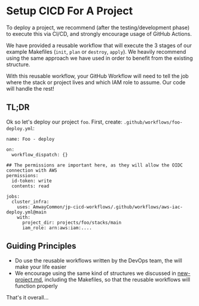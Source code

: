 # Setup CICD For A Project

To deploy a project, we recommend (after the testing/development phase) to execute this via CI/CD, and strongly encourage usage of GitHub Actions.

We have provided a reusable workflow that will execute the 3 stages of our example Makefiles (`init`, `plan` or `destroy`, `apply`). We heavily recommend using the same approach we have used in order to benefit from the existing structure.

With this reusable workflow, your GitHub Workflow will need to tell the job where the stack or project lives and which IAM role to assume. Our code will handle the rest!

## TL;DR

Ok so let's deploy our project `foo`. First, create: `.github/workflows/foo-deploy.yml`:

```
name: Foo - deploy

on:
  workflow_dispatch: {}

## The permissions are important here, as they will allow the OIDC connection with AWS
permissions:
  id-token: write
  contents: read

jobs:
  cluster_infra:
    uses: AmwayCommon/jp-cicd-workflows/.github/workflows/aws-iac-deploy.yml@main
    with:
      project_dir: projects/foo/stacks/main
      iam_role: arn:aws:iam:....
```


## Guiding Principles

- Do use the reusable workflows written by the DevOps team, the will make your life easier
- We encourage using the same kind of structures we discussed in [new-project.md](new-project.md), including the Makefiles, so that the reusable workflows will function properly

That's it overall...
